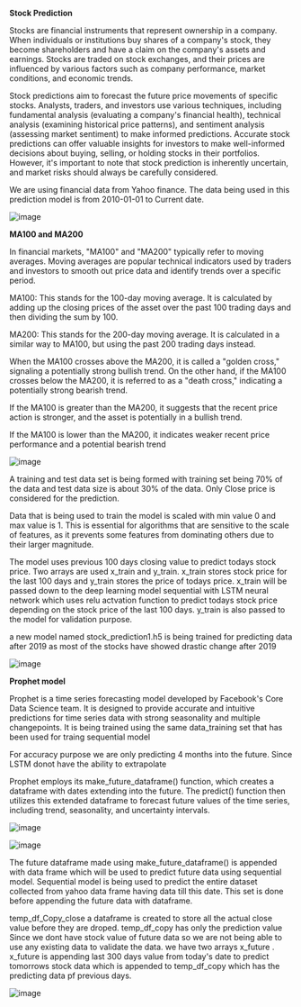 **Stock Prediction** 


Stocks are financial instruments that represent ownership in a company. When individuals or institutions buy shares of a company's stock, they become shareholders and have a claim on the company's assets and earnings. Stocks are traded on stock exchanges, and their prices are influenced by various factors such as company performance, market conditions, and economic trends.

Stock predictions aim to forecast the future price movements of specific stocks. Analysts, traders, and investors use various techniques, including fundamental analysis (evaluating a company's financial health), technical analysis (examining historical price patterns), and sentiment analysis (assessing market sentiment) to make informed predictions. Accurate stock predictions can offer valuable insights for investors to make well-informed decisions about buying, selling, or holding stocks in their portfolios. However, it's important to note that stock prediction is inherently uncertain, and market risks should always be carefully considered.

We are using financial data from Yahoo finance. The data being used in this prediction model is from 2010-01-01 to Current date. 

![image](https://github.com/radit242/Stock-Prediction/assets/107355525/c6d0cb37-c05c-466b-bbf9-032d4eb1c985)

**MA100 and MA200**

In financial markets, "MA100" and "MA200" typically refer to moving averages. Moving averages are popular technical indicators used by traders and investors to smooth out price data and identify trends over a specific period.

MA100: This stands for the 100-day moving average. It is calculated by adding up the closing prices of the asset over the past 100 trading days and then dividing the sum by 100.

MA200: This stands for the 200-day moving average. It is calculated in a similar way to MA100, but using the past 200 trading days instead.

When the MA100 crosses above the MA200, it is called a "golden cross," signaling a potentially strong bullish trend. On the other hand, if the MA100 crosses below the MA200, it is referred to as a "death cross," indicating a potentially strong bearish trend.

If the MA100 is greater than the MA200, it suggests that the recent price action is stronger, and the asset is potentially in a bullish trend.

If the MA100 is lower than the MA200, it indicates weaker recent price performance and a potential bearish trend

![image](https://github.com/radit242/Stock-Prediction/assets/107355525/b9b8483e-e627-4519-8d09-daae7b6837fc)

A training and test data set is being formed with training set being 70% of the data and test data size is about 30% of the data.
Only Close price is considered for the prediction.

Data that is being used to train the model is scaled with min value 0 and max value is 1. This is essential for algorithms that are sensitive to the scale of features, as it prevents some features from dominating others due to their larger magnitude.

The model uses previous 100 days closing value to predict todays stock price. Two arrays are used x_train and y_train. x_train stores stock price for the last 100 days and y_train stores the price of todays price. x_train will be passed down to the deep learning model sequential with LSTM neural network which uses relu actvation function to predict todays stock price depending on the stock price of the last 100 days. y_train is also passed to the model for validation purpose.

a new model named stock_prediction1.h5 is being trained for predicting data after 2019 as most of the stocks have showed drastic change after 2019

![image](https://github.com/radit242/Stock-Prediction/assets/107355525/6ddfee54-ba59-4a42-9ffb-d5153332396e)


**Prophet model**

Prophet is a time series forecasting model developed by Facebook's Core Data Science team. It is designed to provide accurate and intuitive predictions for time series data with strong seasonality and multiple changepoints. It is being trained using the same data_training set that has been used for traing sequential model

For accuracy purpose we are only predicting 4 months into the future. Since LSTM donot have the ability to extrapolate

 Prophet employs its make_future_dataframe() function, which creates a dataframe with dates extending into the future. The predict() function then utilizes this extended dataframe to forecast future values of the time series, including trend, seasonality, and uncertainty intervals.

 ![image](https://github.com/radit242/Stock-Prediction/assets/107355525/3d3052ed-b329-430c-887c-ea748ef911f8)

![image](https://github.com/radit242/Stock-Prediction/assets/107355525/b57872d0-6077-4125-9342-ab0042b03c00)


The future dataframe made using make_future_dataframe() is appended with data frame which will be used to predict future data using sequential model. Sequential model is being used to predict the entire dataset collected from yahoo data frame having data till this date. This set is done before appending the future data with dataframe. 

temp_df_Copy_close a dataframe is created to store all the actual close value before they are droped.
temp_df_copy has only the prediction value
Since we dont have stock value of future data so we are not being able to use any existing data to validate the data. we have two arrays x_future . x_future is appending last 300 days value from today's date to predict tomorrows stock data which is appended to temp_df_copy which has the predicting data pf previous days. 

![image](https://github.com/radit242/Stock-Prediction/assets/107355525/68e52b2e-9a3b-4198-9ed9-da5d77a1032c)

